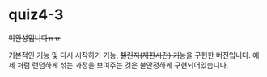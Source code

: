 # quiz4-3

~~미완성입니다ㅠㅠ~~

기본적인 기능 및 다시 시작하기 기능, ~~챌린지(제한시간) 기능~~을 구현한 버전입니다.
예제 처럼 랜덤하게 섞는 과정을 보여주는 것은 불안정하게 구현되어있습니다.
